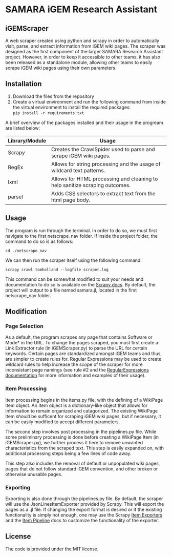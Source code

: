 # SAMARA iGEM Research Assistant
## iGEMScraper

A web scraper created using python and scrapy in order to automatically visit, parse, and extract information from iGEM wiki pages. The scraper
was designed as the first component of the larger SAMARA Research Assistant project. However, in order to keep it accessible to other teams, it
has also been released as a standalone module, allowing other teams to  easily scrape iGEM wiki pages using their own parameters.

## Installation

1. Download the files from the repository
2. Create a virtual environment and run the following command from inside the virtual environment to install the required packages:  
`pip install -r requirements.txt`  
  
A brief overview of the packages installed and their usage in the progream are listed below:

| Library/Module | Usage |
| -------------- | ----- |
| Scrapy | Creates the CrawlSpider used to parse and scrape iGEM wiki pages. |
| RegEx | Allows for string processing and the usage of wildcard text patterns. |
| lxml | Allows for HTML processing and cleaning to help sanitize scraping outcomes. |
| parsel | Adds CSS selectors to extract text from the html page body. |

## Usage

The program is run through the terminal. In order to do so, we must first navigate to the first netscrape_nav folder. If inside the project folder, the command to do so is as follows:
  
`cd ./netscrape_nav`  
  
We can then run the scraper itself using the following command:  
  
`scrapy crawl tomholland --logfile scraper.log`  

This command can be somewhat modified to suit your needs and documentation to do so is available on the [Scrapy docs](https://docs.scrapy.org/en/latest/index.html). By default, the project will output to a file named samara.jl, located in the first netscrape_nav folder.

## Modification

### Page Selection
  
As a default, the program scrapes any page that contains Software or Mode* in the URL. To change the pages scraped, you must first create a Link Extractor rule (in iGEMScraper.py) to parse the URL for certain keywords. Certain pages are standardized amongst iGEM teams and thus, are simpler to create rules for. Regular Expressions may be used to create wildcard rules to help increase the scope of the scraper for more inconsistant page namings (see rule #2 and the [RegularExpressions documentation](https://docs.python.org/3/library/re.html) for more information and examples of their usage). 

### Item Processing
  
Item processing begins in the items.py file, with the defining of a WikiPage Item object. An Item object is a dictionary-like object that allows for information to remain organized and catagorized. The existing WikiPage Item *should* be sufficent for scraping iGEM wiki pages, but if necessary, it can be easily modified to accept different parameters.

The second step involves post processing in the pipelines.py file. While some preliminary processing is done before creating a WikiPage Item (in iGEMScraper.py), we further process it here to remove unwanted characteristics from the scraped text. This step is easily expanded on, with additional processing steps being a few lines of code away.
  
This step also includes the removal of default or unpopulated wiki pages, pages that do not follow standard iGEM convention, and other broken or otherwise unusable pages. 

### Exporting
  
Exporting is also done through the pipelines.py file. By default, the scraper will use the JsonLinesItemExporter provided by Scrapy. This will export the pages as a .jl file. If changing the export format is desired or if the existing functionality is simply not enough, one may use the Scrapy [Item Exporters](https://docs.scrapy.org/en/latest/topics/exporters.html) and the [Item Pipeline](https://docs.scrapy.org/en/latest/topics/item-pipeline.html) docs to customize the functionality of the exporter.
  
## License
The code is provided under the MIT license.
